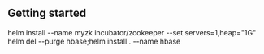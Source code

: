 ## Getting started
helm install --name myzk incubator/zookeeper --set servers=1,heap="1G"
helm del --purge hbase;helm install . --name hbase
